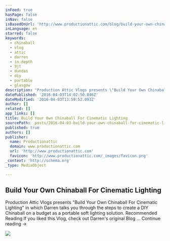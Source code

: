 ```yaml
---
inFeed: true
hasPage: false
inNav: false
isBasedOnUrl: 'http://www.productionattic.com/blog/build-your-own-chinaball-for-cinematic-lighting-vlog'
inLanguage: en
starred: false
keywords:
  - chinaball
  - vlog
  - attic
  - darren
  - in-depth
  - 9jt
  - dundas
  - diy
  - portable
  - glasgow
description: "Production Attic Vlogs presents \"Build Your Own Chinaball For Cinematic Lighting\" in which Darren talks you through the steps to create a DIY Chinaball on a budget as a portable soft lighting solution. Recommended Reading If you liked this Vlog, check out Darren's original Blog ... Continue reading →"
datePublished: '2016-04-03T14:02:50.846Z'
dateModified: '2016-04-03T13:59:52.093Z'
author: []
related: []
app_links: []
title: Build Your Own Chinaball For Cinematic Lighting
sourcePath: _posts/2016-04-03-build-your-own-chinaball-for-cinematic-lighting.md
published: true
authors: []
publisher:
  name: Productionattic
  domain: www.productionattic.com
  url: 'http://www.productionattic.com'
  favicon: 'http://www.productionattic.com/_images/favicon.png'
_context: 'http://schema.org'
_type: MediaObject

---
```

<article style=""><h1>Build Your Own Chinaball For Cinematic Lighting</h1><p>Production Attic Vlogs presents "Build Your Own Chinaball For Cinematic Lighting" in which Darren talks you through the steps to create a DIY Chinaball on a budget as a portable soft lighting solution. Recommended Reading If you liked this Vlog, check out Darren's original Blog ... Continue reading →</p><img src="http://www.productionattic.com/blog/wp-content/uploads/2013/08/00e010940e3d11e2b8f122000a1e9e4c_6.jpg" /></article>
